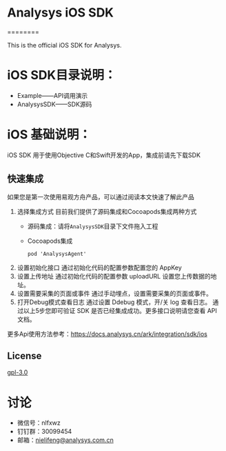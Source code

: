 
# Analysys iOS SDK

========

This is the official iOS SDK for Analysys.

# iOS SDK目录说明：
* Example——API调用演示
* AnalysysSDK——SDK源码

# iOS 基础说明：

iOS SDK 用于使用Objective C和Swift开发的App，集成前请先下载SDK

## 快速集成
如果您是第一次使用易观方舟产品，可以通过阅读本文快速了解此产品
1. 选择集成方式
目前我们提供了源码集成和Cocoapods集成两种方式
    * 源码集成：请将`AnalysysSDK`目录下文件拖入工程
    * Cocoapods集成
        
        ```
        pod 'AnalysysAgent'
        ```
2. 设置初始化接口
通过初始化代码的配置参数配置您的 AppKey
3. 设置上传地址
通过初始化代码的配置参数 uploadURL 设置您上传数据的地址。
4. 设置需要采集的页面或事件
通过手动埋点，设置需要采集的页面或事件。
5. 打开Debug模式查看日志
通过设置 Ddebug 模式，开/关 log 查看日志。
通过以上5步您即可验证 SDK 是否已经集成成功。更多接口说明请您查看 API 文档。

更多Api使用方法参考：https://docs.analysys.cn/ark/integration/sdk/ios


## License

[gpl-3.0](https://www.gnu.org/licenses/gpl-3.0.txt)

# 讨论
* 微信号：nlfxwz
* 钉钉群：30099454
* 邮箱：nielifeng@analysys.com.cn
